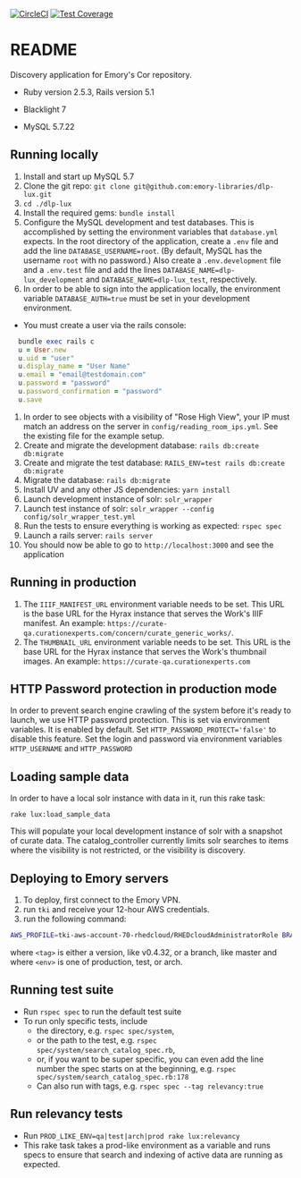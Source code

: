 [![CircleCI](https://circleci.com/gh/emory-libraries/dlp-lux.svg?style=svg)](https://circleci.com/gh/emory-libraries/dlp-lux)
[![Test Coverage](https://api.codeclimate.com/v1/badges/a0d9d34d60d7f3ffe2c2/test_coverage)](https://codeclimate.com/github/emory-libraries/dlp-lux/test_coverage)

# README

Discovery application for Emory's Cor repository.

* Ruby version 2.5.3, Rails version 5.1

* Blacklight 7

* MySQL 5.7.22

## Running locally

1. Install and start up MySQL 5.7
1. Clone the git repo: `git clone git@github.com:emory-libraries/dlp-lux.git`
1. `cd ./dlp-lux`
1. Install the required gems: `bundle install`
1. Configure the MySQL development and test databases. This is accomplished by setting the environment variables that `database.yml` expects. In the root directory of the application, create a `.env` file and add the line `DATABASE_USERNAME=root`. (By default, MySQL has the username `root` with no password.) Also create a `.env.development` file and a `.env.test` file and add the lines `DATABASE_NAME=dlp-lux_development` and `DATABASE_NAME=dlp-lux_test`, respectively.
1. In order to be able to sign into the application locally, the environment variable `DATABASE_AUTH=true` must be set in your development environment.
  * You must create a user via the rails console:
  ```ruby
    bundle exec rails c
    u = User.new
    u.uid = "user"
    u.display_name = "User Name"
    u.email = "email@testdomain.com"
    u.password = "password"
    u.password_confirmation = "password"
    u.save
  ```
1. In order to see objects with a visibility of "Rose High View", your IP must match an address on the server in `config/reading_room_ips.yml`. See the existing file for the example setup.
1. Create and migrate the development database: `rails db:create db:migrate`
1. Create and migrate the test database: `RAILS_ENV=test rails db:create db:migrate`
1. Migrate the database: `rails db:migrate`
1. Install UV and any other JS dependencies: `yarn install`
1. Launch development instance of solr: `solr_wrapper`
1. Launch test instance of solr: `solr_wrapper --config config/solr_wrapper_test.yml`
1. Run the tests to ensure everything is working as expected: `rspec spec`
1. Launch a rails server: `rails server`
1. You should now be able to go to `http://localhost:3000` and see the application

## Running in production

1. The `IIIF_MANIFEST_URL` environment variable needs to be set. This URL is the base
URL for the Hyrax instance that serves the Work's IIIF manifest. An example:
`https://curate-qa.curationexperts.com/concern/curate_generic_works/`.
1. The `THUMBNAIL_URL` environment variable needs to be set. This URL is the base URL for the Hyrax instance that serves the Work's thumbnail images. An example: `https://curate-qa.curationexperts.com`

## HTTP Password protection in production mode
In order to prevent search engine crawling of the system before it's ready to launch, we use HTTP password protection. This is set via environment variables.
It is enabled by default. Set `HTTP_PASSWORD_PROTECT='false'` to disable this feature.
Set the login and password via environment variables `HTTP_USERNAME` and `HTTP_PASSWORD`

## Loading sample data

In order to have a local solr instance with data in it, run this rake task:
  ```
  rake lux:load_sample_data
  ```

This will populate your local development instance of solr with a snapshot of curate data. The catalog_controller currently limits solr searches to items where the visibility is not restricted, or the visibility is discovery.

## Deploying to Emory servers

1. To deploy, first connect to the Emory VPN.
1. run `tki` and receive your 12-hour AWS credentials.
1. run the following command:
```bash
AWS_PROFILE=tki-aws-account-70-rhedcloud/RHEDcloudAdministratorRole BRANCH=<tag> bundle exec cap <env> deploy
```
where `<tag>` is either a version, like v0.4.32, or a branch, like master and
where `<env>` is one of production, test, or arch.

## Running test suite
* Run `rspec spec` to run the default test suite
* To run only specific tests, include
  * the directory, e.g. `rspec spec/system`,
  * or the path to the test, e.g. `rspec spec/system/search_catalog_spec.rb`,
  * or, if you want to be super specific, you can even add the line number the spec starts on at the beginning, e.g. `rspec spec/system/search_catalog_spec.rb:178`
  * Can also run with tags, e.g. `rspec spec --tag relevancy:true`

## Run relevancy tests
* Run `PROD_LIKE_ENV=qa|test|arch|prod rake lux:relevancy`
* This rake task takes a prod-like environment as a variable and runs specs to ensure that search and indexing of active data are running as expected.
